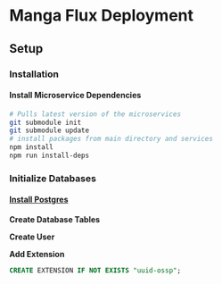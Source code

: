 # Manga Flux Deployment

## Setup

### Installation

#### Install Microservice Dependencies

```sh
# Pulls latest version of the microservices
git submodule init
git submodule update
# install packages from main directory and services
npm install
npm run install-deps
```

### **Initialize Databases**

#### [Install Postgres](https://www.w3schools.com/postgresql/postgresql_install.php)

**Create Database Tables**

**Create User**

**Add Extension**

```sql
CREATE EXTENSION IF NOT EXISTS "uuid-ossp";
```
